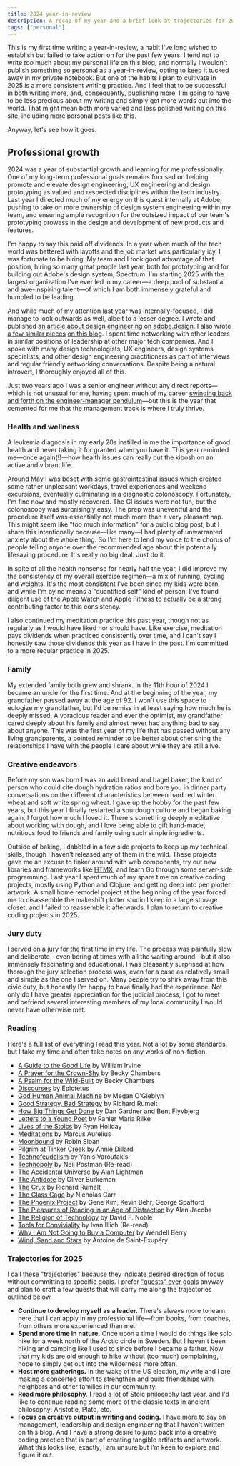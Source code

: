 ```yaml
---
title: 2024 year-in-review
description: A recap of my year and a brief look at trajectories for 2025.
tags: ["personal"]
---
```


This is my first time writing a year-in-review, a habit I've long wished to establish but failed to take action on for the past few years. I tend not to write *too* much about my personal life on this blog, and normally I wouldn't publish something so personal as a year-in-review, opting to keep it tucked away in my private notebook. But one of the habits I plan to cultivate in 2025 is a more consistent writing practice. And I feel that to be successful in both writing more, and, consequently, publishing more, I'm going to have to be less precious about my writing and simply get more words out into the world. That might mean both more varied and less polished writing on this site, including more personal posts like this. 

Anyway, let's see how it goes.

## Professional growth

2024 was a year of substantial growth and learning for me professionally. One of my long-term professional goals remains focused on helping promote and elevate design engineering, UX engineering and design prototyping as valued and respected disciplines within the tech industry. Last year I directed much of my energy on this quest internally at Adobe, pushing to take on more ownership of design system engineering within my team, and ensuring ample recognition for the outsized impact of our team's prototyping prowess in the design and development of new products and features. 

I'm happy to say this paid off dividends. In a year when much of the tech world
was battered with layoffs and the job market was particularly icy, I was fortunate to be hiring. My team and I took good advantage of that position, hiring so many great people last year, both for prototyping and for building out Adobe's design system, Spectrum. I'm starting 2025 with the largest organization I've ever led in my career—a deep pool of substantial and awe-inspiring talent—of which I am both immensely grateful and humbled to be leading.

And while much of my attention last year was internally-focused, I did manage to look outwards as well, albeit to a lesser degree. I wrote and published [an article about design engineering on adobe.design](https://adobe.design/stories/leading-design/should-you-pursue-a-career-in-design-engineering). I also wrote [a few similar pieces](https://sean.voisen.org/blog/design-engineering-working-definition) [on this blog](https://sean.voisen.org/blog/design-engineering-resources). I spent time networking with other leaders in similar positions of leadership at other major tech companies. And I spoke with many design technologists, UX engineers, design systems specialists, and other design engineering practitioners as part of interviews and regular friendly networking conversations. Despite being a natural introvert, I thoroughly enjoyed all of this.

Just two years ago I was a senior engineer without any direct reports—which is not unusual for me, having spent much of my career [swinging back and forth on the engineer-manager pendulum](https://charity.wtf/2017/05/11/the-engineer-manager-pendulum/)—but this is the year that cemented for me that the management track is where I truly thrive.

### Health and wellness

A leukemia diagnosis in my early 20s instilled in me the importance of good health and never taking it for granted when you have it. This year reminded me—once again(!)—how health issues can really put the kibosh on an active and vibrant life.

Around May I was beset with some gastrointestinal issues which created some
rather unpleasant workdays, travel experiences and weekend excursions,
eventually culminating in a diagnostic colonoscopy. Fortunately, I'm fine now
and mostly recovered. The GI issues were not fun, but the colonoscopy was
surprisingly easy. The prep was uneventful and the procedure itself was
essentially not much more than a very pleasant nap. This might seem like "too much information" for a public blog post, but I share this intentionally because—like many—I had plenty of unwarranted anxiety about the whole thing. So I'm here to lend my voice to the chorus of people telling anyone over the recommended age about this potentially lifesaving procedure: It's really no big deal. Just do it.

In spite of all the health nonsense for nearly half the year, I did improve my the consistency of my overall exercise regimen—a mix of running, cycling and weights. It's the most consistent I've been since my kids were born, and while I'm by no means a "quantified self" kind of person, I've found diligent use of the Apple Watch and Apple Fitness to actually be a strong contributing factor to this consistency.

I also continued my meditation practice this past year, though not as regularly
as I would have liked nor should have. Like exercise, meditation pays dividends
when practiced consistently over time, and I can't say I honestly saw those
dividends this year as I have in the past. I'm committed to a more regular
practice in 2025.

### Family

My extended family both grew and shrank. In the 11th hour of 2024 I became an uncle for the first time. And at the beginning of the year, my grandfather passed away at the age of 92. I won't use this space to eulogize my grandfather, but I'd be remiss in at least saying how much he is deeply missed. A voracious reader and ever the optimist, my grandfather cared deeply about his family and almost never had anything bad to say about anyone. This was the first year of my life that has passed without any living grandparents, a pointed reminder to be better about cherishing the relationships I have with the people I care about while they are still alive.

### Creative endeavors

Before my son was born I was an avid bread and bagel baker, the kind of person who could cite dough hydration ratios and bore you in dinner party conversations on the different characteristics between hard red winter wheat and soft white spring wheat. I gave up the hobby for the past few years, but this year I finally restarted a sourdough culture and began baking again. I forgot how much I loved it. There's something deeply meditative about working with dough, and I love being able to gift hand-made, nutritious food to friends and family using such simple ingredients.

Outside of baking, I dabbled in a few side projects to keep up my technical
skills, though I haven't released any of them in the wild. These projects gave
me an excuse to tinker around with web components, try out new libraries and
frameworks like [HTMX](https://htmx.org/), and learn Go through some server-side
programming. Last year I spent much of my spare time on creative coding
projects, mostly using Python and Clojure, and getting deep into pen plotter artwork. A small home remodel project at the beginning of the year forced me to disassemble the makeshift plotter studio I keep in a large storage closet, and I failed to reassemble it afterwards. I plan to return to creative coding projects in 2025.

### Jury duty

I served on a jury for the first time in my life. The process was painfully slow and deliberate—even boring at times with all the waiting around—but it also immensely fascinating and educational. I was pleasantly surprised at how thorough the jury selection process was, even for a case as relatively small and simple as the one I served on. Many people try to shirk away from this civic duty, but honestly I'm happy to have finally had the experience. Not only do I have greater appreciation for the judicial process, I got to meet and befriend several interesting members of my local community I would never have otherwise met. 

### Reading

Here's a full list of everything I read this year. Not a lot by some standards, but I take my time and often take notes on any works of non-fiction.

- [A Guide to the Good Life](https://bookshop.org/a/106240/9780195374612) by William Irvine
- [A Prayer for the Crown-Shy](https://bookshop.org/a/106240/9781250236234) by Becky Chambers
- [A Psalm for the Wild-Built](https://bookshop.org/a/106240/9781250236210) by Becky Chambers
- [Discourses](https://standardebooks.org/ebooks/epictetus/discourses/george-long) by Epictetus
- [God Human Animal Machine](https://bookshop.org/a/106240/9780525562719) by Megan O'Gieblyn
- [Good Strategy, Bad Strategy](https://bookshop.org/a/106240/9780307886231) by Richard Rumelt
- [How Big Things Get Done](https://bookshop.org/a/106240/9780593239513) by Dan Gardner and Bent Flyvbjerg
- [Letters to a Young Poet](https://bookshop.org/a/106240/9781611806861) by Ranier Maria Rilke
- [Lives of the Stoics](https://bookshop.org/a/106240/9780525541875) by Ryan Holiday
- [Meditations](https://bookshop.org/a/106240/9781541673854) by Marcus Aurelius
- [Moonbound](https://bookshop.org/a/106240/9780374610609) by Robin Sloan
- [Pilgrim at Tinker Creek](https://bookshop.org/a/106240/9780061233326) by Annie Dillard
- [Technofeudalism](https://bookshop.org/a/106240/9781685891244) by Yanis Varoufakis
- [Technopoly](https://bookshop.org/a/106240/9780679745402) by Neil Postman (Re-read)
- [The Accidental Universe](https://bookshop.org/a/106240/9780345805959) by Alan Lightman
- [The Antidote](https://bookshop.org/a/106240/9781250860408) by Oliver Burkeman
- [The Crux](https://bookshop.org/a/106240/9781541701243) by Richard Rumelt
- [The Glass Cage](https://bookshop.org/a/106240/9780393351637) by Nicholas Carr
- [The Phoenix Project](https://bookshop.org/a/106240/9781942788294) by Gene Kim, Kevin Behr, George Spafford
- [The Pleasures of Reading in an Age of Distraction](https://bookshop.org/a/106240/9780199747498) by Alan Jacobs
- [The Religion of Technology](https://bookshop.org/a/106240/9780140279160) by David F. Noble
- [Tools for Conviviality](https://openlibrary.org/works/OL2848898W/Tools_for_Conviviality) by Ivan Illich (Re-read)
- [Why I Am Not Going to Buy a Computer](https://bookshop.org/a/106240/9781640094574) by Wendell Berry
- [Wind, Sand and Stars](https://bookshop.org/a/106240/9780156027496) by Antoine de Saint-Exupéry

### Trajectories for 2025

I call these "trajectories" because they indicate desired direction of focus
without committing to specific goals. I prefer ["quests" over
goals](https://www.raptitude.com/2024/08/do-quests-not-goals/) anyway and plan to craft a few quests that will carry me along the trajectories outlined below.

- **Continue to develop myself as a leader.** There's always more to learn here
that I can apply in my professional life—from books, from coaches, from others
more experienced than me.
- **Spend more time in nature.** Once upon a time I would do things like solo
hike for a week north of the Arctic circle in Sweden. But I haven't been hiking
and camping like I used to since before I became a father. Now that my kids are old enough to hike without (too much) complaining, I hope to simply get out into the wilderness more often. 
- **Host more gatherings.** In the wake of the US election, my wife and I are making a concerted effort to strengthen and build friendships with neighbors and other families in our community.
- **Read more philosophy**. I read a lot of Stoic philosophy last year, and I'd like to continue reading some more of the classic texts in ancient philosophy: Aristotle, Plato, etc.
- **Focus on creative output in writing and coding.** I have more to say on
management, leadership and design engineering that I haven't written on this
blog. And I have a strong desire to jump back into a creative coding practice
that is part of creating tangible artifacts and artwork. What this looks like,
exactly, I am unsure but I'm keen to explore and figure it out.
